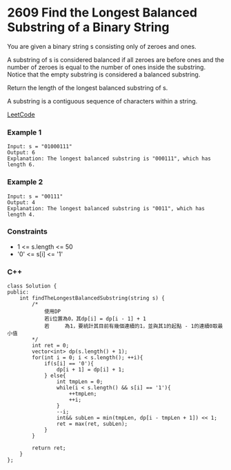 # 2609 Find the Longest Balanced Substring of a Binary String

You are given a binary string s consisting only of zeroes and ones.

A substring of s is considered balanced if all zeroes are before ones and the number of zeroes is equal to the number of ones inside the substring. Notice that the empty substring is considered a balanced substring.

Return the length of the longest balanced substring of s.

A substring is a contiguous sequence of characters within a string.
 

[LeetCode](https://leetcode.cn/problems/find-the-longest-balanced-substring-of-a-binary-string/)

### Example 1

```
Input: s = "01000111"
Output: 6
Explanation: The longest balanced substring is "000111", which has length 6.
```

### Example 2

```
Input: s = "00111"
Output: 4
Explanation: The longest balanced substring is "0011", which has length 4. 
```

### Constraints

* 1 <= s.length <= 50
* '0' <= s[i] <= '1'


### C++ 

```
class Solution {
public:
    int findTheLongestBalancedSubstring(string s) {
        /*
            使用DP
            若i位置為0，其dp[i] = dp[i - 1] + 1
            若     為1，要統計其目前有幾個連續的1，並與其1的起點 - 1的連續0取最小值
        */
        int ret = 0;
        vector<int> dp(s.length() + 1);
        for(int i = 0; i < s.length(); ++i){
            if(s[i] == '0'){
                dp[i + 1] = dp[i] + 1;
            } else{
                int tmpLen = 0;
                while(i < s.length() && s[i] == '1'){
                    ++tmpLen;
                    ++i;
                }
                --i;
                int&& subLen = min(tmpLen, dp[i - tmpLen + 1]) << 1;
                ret = max(ret, subLen);
            }
        }
        
        return ret;  
    }
};
```